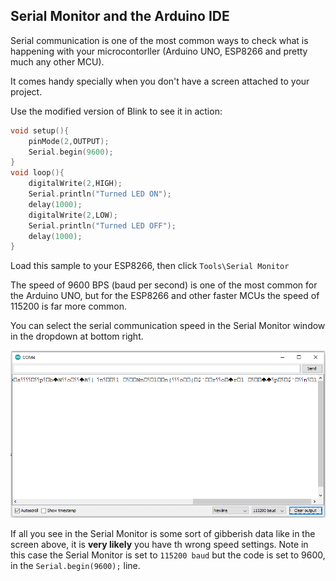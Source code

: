 ## Serial Monitor and the Arduino IDE

Serial communication is one of the most common ways to check what is happening with your microcontorller (Arduino UNO, ESP8266 and pretty much any other MCU).

It comes handy specially when you don't have a screen attached to your project.

Use the modified version of Blink to see it in action:

```c
void setup(){
    pinMode(2,OUTPUT);
    Serial.begin(9600);
}
void loop(){
    digitalWrite(2,HIGH);
    Serial.println("Turned LED ON");
    delay(1000);
    digitalWrite(2,LOW);
    Serial.println("Turned LED OFF");
    delay(1000);
}
```

Load this sample to your ESP8266, then click `Tools\Serial Monitor`

The speed of 9600 BPS (baud per second) is one of the most common for the Arduino UNO, but for the ESP8266 and other faster MCUs the speed of 115200 is far more common.

You can select the serial communication speed in the Serial Monitor window in the dropdown at bottom right.

![Toolchain](../Images/serialmonitor.png)

If all you see in the Serial Monitor is some sort of gibberish data like in the screen above, it is **very likely** you have th wrong speed settings. Note in this case the Serial Monitor is set to `115200 baud` but the code is set to 9600, in the `Serial.begin(9600);` line.